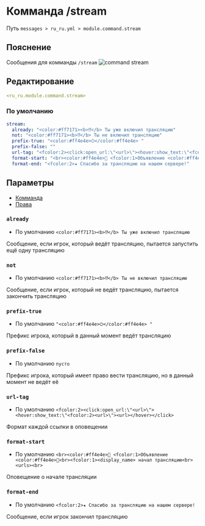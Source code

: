 # Комманда /stream
Путь `messages > ru_ru.yml > module.command.stream`

## Пояснение
Сообщения для комманды `/stream`
![command stream](/commandstream.png)

## Редактирование
```yaml
<ru_ru.module.command.stream>
```

### По умолчанию
```yaml
stream:
  already: "<color:#ff7171><b>⁉</b> Ты уже включил трансляцию"
  not: "<color:#ff7171><b>⁉</b> Ты не включил трансляцию"
  prefix-true: "<color:#ff4e4e>⏻</color:#ff4e4e> "
  prefix-false: ""
  url-tag: "<fcolor:2><click:open_url:\"<url>\"><hover:show_text:\"<fcolor:2><url>\"><url></hover></click>"
  format-start: "<br><color:#ff4e4e>🔔 <fcolor:1>Объявление <color:#ff4e4e>🔔<br><fcolor:1><display_name> начал трансляцию<br><urls><br>"
  format-end: "<fcolor:2>★ Спасибо за трансляцию на нашем сервере!"
```

## Параметры

- [Комманда](/ru/commands/module/command/stream/)
- [Права](/ru/permissions/module/command/stream/)

### `already`
- По умолчанию `<color:#ff7171><b>⁉</b> Ты уже включил трансляцию`

Сообщение, если игрок, который ведёт трансляцию, пытается запустить ещё одну трансляцию

### `not`
- По умолчанию `<color:#ff7171><b>⁉</b> Ты не включил трансляцию`

Сообщение, если игрок, который не ведёт трансляцию, пытается закончить трансляцию

### `prefix-true`
- По умолчанию `"<color:#ff4e4e>⏻</color:#ff4e4e> "`

Префикс игрока, который в данный момент ведёт трансляцию

### `prefix-false`
- По умолчанию `пусто`

Префикс игрока, который имеет право вести трансляцию, но в данный момент не ведёт её

### `url-tag`
- По умолчанию `<fcolor:2><click:open_url:\"<url>\"><hover:show_text:\"<fcolor:2><url>\"><url></hover></click>`

Формат каждой ссылки в оповещении

### `format-start`
- По умолчанию `<br><color:#ff4e4e>🔔 <fcolor:1>Объявление <color:#ff4e4e>🔔<br><fcolor:1><display_name> начал трансляцию<br><urls><br>`

Оповещение о начале трансляции

### `format-end`
- По умолчанию `<fcolor:2>★ Спасибо за трансляцию на нашем сервере!`

Сообщение, если игрок закончил трансляцию
